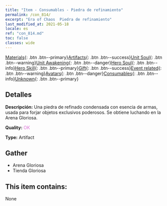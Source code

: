 ```yaml
---
title: "Item - Consumables - Piedra de refinamiento"
permalink: /con_814/
excerpt: "Era of Chaos  Piedra de refinamiento"
last_modified_at: 2021-05-18
locale: es
ref: "con_814.md"
toc: false
classes: wide
---
```

 [Materials](/ItemsES/){: .btn .btn--primary}[Artifacts](/ItemsES/Artifacts/){: .btn .btn--success}[Unit Soul](/ItemsES/UnitSoul/){: .btn .btn--warning}[Unit Awakening](/ItemsES/UnitAwakening/){: .btn .btn--danger}[Hero Soul](/ItemsES/HeroSoul/){: .btn .btn--info}[Hero Skill](/ItemsES/HeroSkill/){: .btn .btn--primary}[Gift](/ItemsES/Gift/){: .btn .btn--success}[Event related](/ItemsES/Events/){: .btn .btn--warning}[Avatars](/ItemsES/Avatars/){: .btn .btn--danger}[Consumables](/ItemsES/Consumables/){: .btn .btn--info}[Unknown](/ItemsES/Unknown/){: .btn .btn--primary}

## Detalles
 **Descripción:** Una piedra de refinado condensada con esencia de armas, usada para forjar objetos exclusivos poderosos. Se obtiene luchando en la Arena Gloriosa.

 **Quality:** <span style="color: #DA70D6">OK</span>

 **Type:** Artifact

## Gather

*    Arena Gloriosa 
*    Tienda Gloriosa 

## This item contains:

  None

